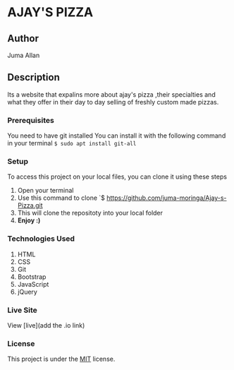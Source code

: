 # AJAY'S PIZZA
## Author
Juma Allan
## Description
Its a website that expalins more about ajay's pizza ,their specialties and what they offer in their day to day selling of freshly custom made pizzas.
### Prerequisites
You need to have git installed
You can install it with the following command in your terminal
`$ sudo apt install git-all`
### Setup
To access this project on your local files, you can clone it using these steps
1. Open your terminal
1. Use this command to clone `$ https://github.com/juma-moringa/Ajay-s-Pizza.git
1. This will clone the repositoty into your local folder
1. __Enjoy :)__
### Technologies Used
1. HTML
1. CSS
1. Git
1. Bootstrap
1. JavaScript
1. jQuery
### Live Site
View [live](add the .io link)
### License
This project is under the  [MIT](LICENSE) license.
